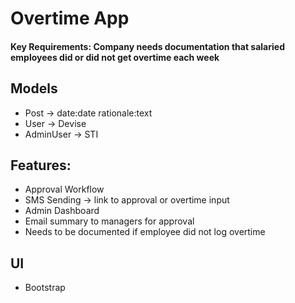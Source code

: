 # Overtime App

#### Key Requirements: Company needs documentation that salaried employees did or did not get overtime each week

## Models
- Post -> date:date rationale:text
- User -> Devise
- AdminUser -> STI

## Features:
- Approval Workflow
- SMS Sending -> link to approval or overtime input
- Admin Dashboard
- Email summary to managers for approval
- Needs to be documented if employee did not log overtime

## UI
- Bootstrap
